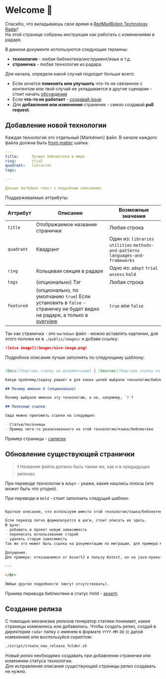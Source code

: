 # Welcome 🤖

Спасибо, что вкладываешь свое время в [RedMadRobot Technology Radar][radar-link]!  
На этой странице собраны инструкции как работать с изменениями в радаре.

В данном документе используются следующие термины:

- **технология** - любая библиотека/инструмент/язык и т.д.
- **страничка** - любая технология из радара.

Для начала, определи какой случай подходит больше всего:

- Если хочется **поменять или улучшить** что-то не связанное с контентом или твой случай не укладывается в другие сценарии - стоит начать [обсуждение][new-discussion]
- Если **что-то не работает** - [создавай issue][new-issue]
- Для **добавления или изменения** страничек - смело создавай **pull request**.

## Добавление новой технологии

Каждая технология это отдельный [Markdown] файл.
В начале каждого файла должна быть [front-matter] шапка:

```yaml
---
title:      Лучшая библиотека в мире
ring:       trial
quadrant:   libraries
tags: 

---

Дальше markdown текст с подробным описанием.

```

Поддерживаемые аттрибуты:

| **Аттрибут** | **Описание**                                                                                                             | **Возможные значения**                                                             |
|--------------|--------------------------------------------------------------------------------------------------------------------------|------------------------------------------------------------------------------------|
| `title`      | Отображаемое название странички                                                                                          | Любая строка                                                                       |
| `quadrant`   | Квадрант                                                                                                                 | Один из: `libraries` `utilities` `methods-and-patterns` `languages-and-frameworks` |
| `ring`       | Кольцевая секция в радаре                                                                                                | Одно из: `adopt` `trial` `assess` `hold`                                           |
| `tags`       | (опционально) Тэг                                                                                                        | Любая строка                                                                       |
| `featured`   | (опционально, по умолчанию `true`) Если установить в `false` - страничку не будет видно на радаре, а только в [overview] | `true` или `false`                                                                 |

Так как страничка - это `markdown` файл - можно вставлять картинки, для этого положи ее в `./public/images/` и добави ссылку:

```markdown
![nice image](/images/nice-image.png)
```

Подробное описание лучше заполнять по следующему шаблону:

```markdown

[Docs](Подставь ссылку на документацию) | [Sources](Подставь ссылку на исходники)

Какую проблему/задачу решает и для каких целей выбрали технологию/библиотеку

## Почему именно X (опционально)

Почему выбрали именно эту технологию, а не, например, `Y`?

## Полезные ссылки

Сюда можно приложить ссылки на следующее:

- Статьи/песочницы
- Пример чего-то реализованного на этой технологии/языке/библиотеке

```

Пример страницы - [camerax]

## Обновление существующей странички

> ❗ Название файла должно быть таким же, как и в предыдущих релизах.

При переводе технологии в `Adopt` - укажи, какие нашлись плюсы (это может быть что угодно).

При переводе в `Hold` - стоит заполнить следущий шаблон:

```markdown

Краткое описание, что используем вместо этой технологии/языка/библиотеки.

Если переезд легко формализуется в шаги, стоит описать их здесь.  
В духе: 
- добавить в проект новую зависимость
- переписать использование старой
- удалить старую зависимость  
Так же это может быть ссылка на документацию по миграции, для примера можно посмотреть на accompanist insets.

Допущения.  
Для примера: отказываемся от AssertJ в пользу Kotest, но на java-проектах продолжаем использовать.

---

</br>

Любые другие подробности (могут отсутствовать).

```

Пример перевода библиотеки в статус Hold - [assertj].

## Создание релиза

С помощью механизма релизов генератор статики понимает, какие страницы изменились или добавились.
Чтобы создать релиз, создай в директории `radar` папку с именем в формате `YYYY-MM-DD` (с датой изменения) или воспользуйся скриптом:

```bash
./script/create_new_release_folder.sh
```

Новый релиз необходимо создавать при добавлении странички или изменении статуса технологии.  
Для исправления описания существующей страницы релиз создавать не нужно.

<!-- Links -->
[radar-link]: https://github.com/RedMadRobot/techradar-android
[new-issue]: https://github.com/RedMadRobot/techradar-android/issues/new
[new-discussion]: https://github.com/RedMadRobot/techradar-android/discussions/new
[front-matter]: https://github.com/jxson/front-matter
[overview]: https://redmadrobot.github.io/techradar-android/libraries
[camerax]: https://redmadrobot.github.io/techradar-android/libraries/camerax
[assertj]: https://redmadrobot.github.io/techradar-android/libraries/assertj
